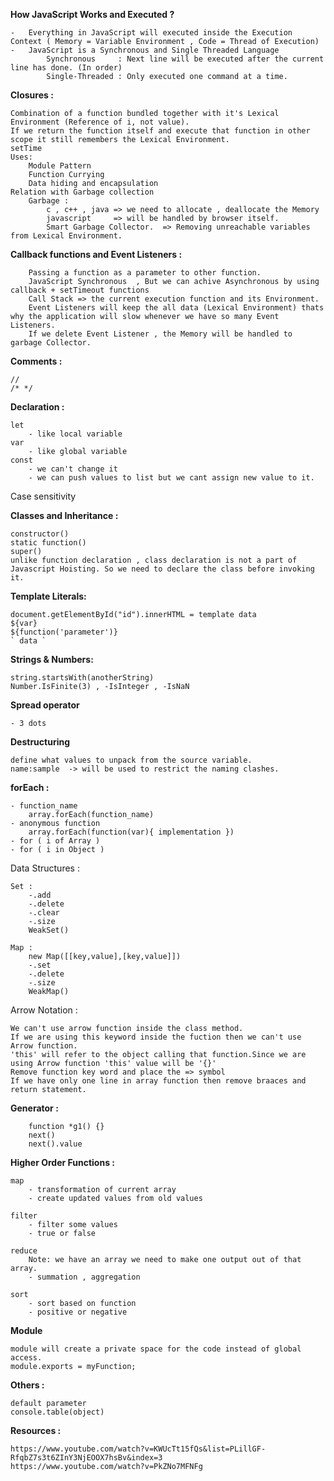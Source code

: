 **How JavaScript Works and Executed ?**

	-	Everything in JavaScript will executed inside the Execution Context ( Memory = Variable Environment , Code = Thread of Execution)
	-	JavaScript is a Synchronous and Single Threaded Language
		    Synchronous 	: Next line will be executed after the current line has done. (In order)
			Single-Threaded : Only executed one command at a time.

**Closures :**

	Combination of a function bundled together with it's Lexical Environment (Reference of i, not value).
	If we return the function itself and execute that function in other scope it still remembers the Lexical Environment.
	setTime
	Uses:
		Module Pattern
		Function Currying
		Data hiding and encapsulation
	Relation with Garbage collection
		Garbage :
			c , c++ , java => we need to allocate , deallocate the Memory
			javascript     => will be handled by browser itself.
			Smart Garbage Collector.  => Removing unreachable variables from Lexical Environment.										


**Callback functions and Event Listeners :**

		Passing a function as a parameter to other function.
		JavaScript Synchronous  , But we can achive Asynchronous by using callback + setTimeout functions
		Call Stack => the current execution function and its Environment.
		Event Listeners will keep the all data (Lexical Environment) thats why the application will slow whenever we have so many Event Listeners.
		If we delete Event Listener , the Memory will be handled to garbage Collector.


**Comments :** 

	//
	/* */ 

**Declaration :**

	let 
		- like local variable
	var
		- like global variable
	const
		- we can't change it
		- we can push values to list but we cant assign new value to it.

Case sensitivity 

**Classes and Inheritance :**

	constructor()
	static function()
	super()
	unlike function declaration , class declaration is not a part of Javascript Hoisting. So we need to declare the class before invoking it.


**Template Literals:**

	document.getElementById("id").innerHTML = template data
	${var}
	${function('parameter')}
	` data `

**Strings & Numbers:**

	string.startsWith(anotherString)
	Number.IsFinite(3) , -IsInteger , -IsNaN

**Spread operator**

	- 3 dots 

**Destructuring**
	
	define what values to unpack from the source variable.
	name:sample  -> will be used to restrict the naming clashes.
**forEach :**

	- function_name
		array.forEach(function_name)
	- anonymous function
		array.forEach(function(var){ implementation })
	- for ( i of Array )
	- for ( i in Object )

Data Structures :

	Set :
		-.add
		-.delete
		-.clear
		-.size
		WeakSet()

	Map :
		new Map([[key,value],[key,value]])
		-.set
		-.delete
		-.size
		WeakMap()

Arrow Notation :

	We can't use arrow function inside the class method.
	If we are using this keyword inside the fuction then we can't use Arrow function.
	'this' will refer to the object calling that function.Since we are using Arrow function 'this' value will be '{}'
	Remove function key word and place the => symbol
	If we have only one line in array function then remove braaces and return statement.

**Generator :**

		function *g1() {}
		next()
		next().value

**Higher Order Functions :**

	map
		- transformation of current array
		- create updated values from old values
	
	filter
		- filter some values 
		- true or false
	
	reduce 
		Note: we have an array we need to make one output out of that array.
		- summation , aggregation 

	sort
		- sort based on function
		- positive or negative
**Module**

	module will create a private space for the code instead of global access.
	module.exports = myFunction;

**Others :**
	
	default parameter
	console.table(object)


**Resources :**

	https://www.youtube.com/watch?v=KWUcTt15fQs&list=PLillGF-RfqbZ7s3t6ZInY3NjEOOX7hsBv&index=3	
	https://www.youtube.com/watch?v=PkZNo7MFNFg